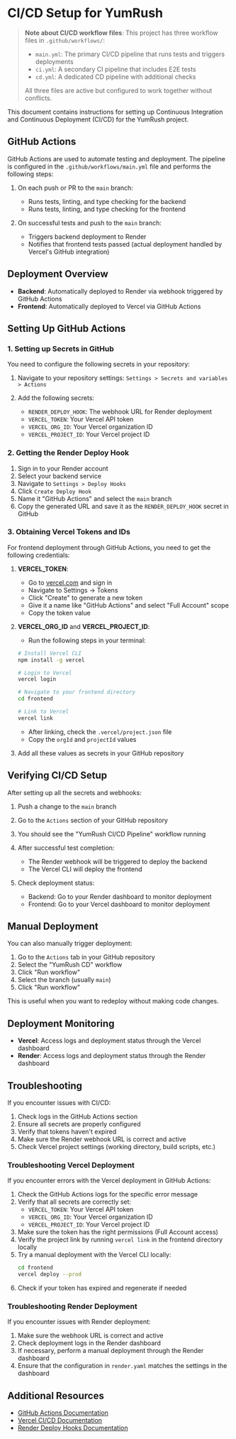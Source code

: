 # CI/CD Setup for YumRush

> **Note about CI/CD workflow files**: This project has three workflow files in `.github/workflows/`:
> - `main.yml`: The primary CI/CD pipeline that runs tests and triggers deployments
> - `ci.yml`: A secondary CI pipeline that includes E2E tests
> - `cd.yml`: A dedicated CD pipeline with additional checks
>
> All three files are active but configured to work together without conflicts.

This document contains instructions for setting up Continuous Integration and Continuous Deployment (CI/CD) for the YumRush project.

## GitHub Actions

GitHub Actions are used to automate testing and deployment. The pipeline is configured in the `.github/workflows/main.yml` file and performs the following steps:

1. On each push or PR to the `main` branch:
   - Runs tests, linting, and type checking for the backend
   - Runs tests, linting, and type checking for the frontend

2. On successful tests and push to the `main` branch:
   - Triggers backend deployment to Render
   - Notifies that frontend tests passed (actual deployment handled by Vercel's GitHub integration)

## Deployment Overview

- **Backend**: Automatically deployed to Render via webhook triggered by GitHub Actions
- **Frontend**: Automatically deployed to Vercel via GitHub Actions

## Setting Up GitHub Actions

### 1. Setting up Secrets in GitHub

You need to configure the following secrets in your repository:

1. Navigate to your repository settings: `Settings > Secrets and variables > Actions`
2. Add the following secrets:

   - `RENDER_DEPLOY_HOOK`: The webhook URL for Render deployment
   - `VERCEL_TOKEN`: Your Vercel API token
   - `VERCEL_ORG_ID`: Your Vercel organization ID
   - `VERCEL_PROJECT_ID`: Your Vercel project ID

### 2. Getting the Render Deploy Hook

1. Sign in to your Render account
2. Select your backend service
3. Navigate to `Settings > Deploy Hooks`
4. Click `Create Deploy Hook`
5. Name it "GitHub Actions" and select the `main` branch
6. Copy the generated URL and save it as the `RENDER_DEPLOY_HOOK` secret in GitHub

### 3. Obtaining Vercel Tokens and IDs

For frontend deployment through GitHub Actions, you need to get the following credentials:

1. **VERCEL_TOKEN**:
   - Go to [vercel.com](https://vercel.com) and sign in
   - Navigate to Settings → Tokens
   - Click "Create" to generate a new token
   - Give it a name like "GitHub Actions" and select "Full Account" scope
   - Copy the token value

2. **VERCEL_ORG_ID** and **VERCEL_PROJECT_ID**:
   - Run the following steps in your terminal:
   ```bash
   # Install Vercel CLI
   npm install -g vercel
   
   # Login to Vercel
   vercel login
   
   # Navigate to your frontend directory
   cd frontend
   
   # Link to Vercel
   vercel link
   ```
   - After linking, check the `.vercel/project.json` file
   - Copy the `orgId` and `projectId` values

3. Add all these values as secrets in your GitHub repository

## Verifying CI/CD Setup

After setting up all the secrets and webhooks:

1. Push a change to the `main` branch
2. Go to the `Actions` section of your GitHub repository
3. You should see the "YumRush CI/CD Pipeline" workflow running
4. After successful test completion:
   - The Render webhook will be triggered to deploy the backend
   - The Vercel CLI will deploy the frontend

5. Check deployment status:
   - Backend: Go to your Render dashboard to monitor deployment
   - Frontend: Go to your Vercel dashboard to monitor deployment

## Manual Deployment

You can also manually trigger deployment:

1. Go to the `Actions` tab in your GitHub repository
2. Select the "YumRush CD" workflow
3. Click "Run workflow"
4. Select the branch (usually `main`)
5. Click "Run workflow"

This is useful when you want to redeploy without making code changes.

## Deployment Monitoring

- **Vercel**: Access logs and deployment status through the Vercel dashboard
- **Render**: Access logs and deployment status through the Render dashboard

## Troubleshooting

If you encounter issues with CI/CD:

1. Check logs in the GitHub Actions section
2. Ensure all secrets are properly configured
3. Verify that tokens haven't expired
4. Make sure the Render webhook URL is correct and active
5. Check Vercel project settings (working directory, build scripts, etc.)

### Troubleshooting Vercel Deployment

If you encounter errors with the Vercel deployment in GitHub Actions:

1. Check the GitHub Actions logs for the specific error message
2. Verify that all secrets are correctly set:
   - `VERCEL_TOKEN`: Your Vercel API token
   - `VERCEL_ORG_ID`: Your Vercel organization ID
   - `VERCEL_PROJECT_ID`: Your Vercel project ID
3. Make sure the token has the right permissions (Full Account access)
4. Verify the project link by running `vercel link` in the frontend directory locally
5. Try a manual deployment with the Vercel CLI locally:
   ```bash
   cd frontend
   vercel deploy --prod
   ```
6. Check if your token has expired and regenerate if needed

### Troubleshooting Render Deployment

If you encounter issues with Render deployment:

1. Make sure the webhook URL is correct and active
2. Check deployment logs in the Render dashboard
3. If necessary, perform a manual deployment through the Render dashboard
4. Ensure that the configuration in `render.yaml` matches the settings in the dashboard

## Additional Resources

- [GitHub Actions Documentation](https://docs.github.com/en/actions)
- [Vercel CI/CD Documentation](https://vercel.com/docs/concepts/git/vercel-for-github)
- [Render Deploy Hooks Documentation](https://render.com/docs/deploy-hooks)